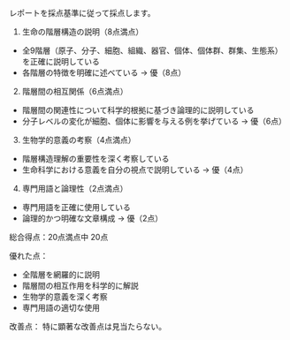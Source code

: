 レポートを採点基準に従って採点します。

1. 生命の階層構造の説明（8点満点）
- 全9階層（原子、分子、細胞、組織、器官、個体、個体群、群集、生態系）を正確に説明している
- 各階層の特徴を明確に述べている
→ 優（8点）

2. 階層間の相互関係（6点満点）
- 階層間の関連性について科学的根拠に基づき論理的に説明している
- 分子レベルの変化が細胞、個体に影響を与える例を挙げている
→ 優（6点）

3. 生物学的意義の考察（4点満点）
- 階層構造理解の重要性を深く考察している
- 生命科学における意義を自分の視点で説明している
→ 優（4点）

4. 専門用語と論理性（2点満点）
- 専門用語を正確に使用している
- 論理的かつ明確な文章構成
→ 優（2点）

総合得点：20点満点中 20点

優れた点：
- 全階層を網羅的に説明
- 階層間の相互作用を科学的に解説
- 生物学的意義を深く考察
- 専門用語の適切な使用

改善点：
特に顕著な改善点は見当たらない。